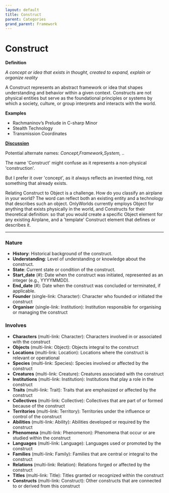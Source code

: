 ```yaml
---
layout: default
title: Construct
parent: Categories
grand_parent: Framework 
---
```


# Construct

**Definition**

*A concept or idea that exists in thought, created to expand, explain or organize reality*

A Construct represents an abstract framework or idea that shapes understanding and behavior within a given context. Constructs are not physical entities but serve as the foundational principles or systems by which a society, culture, or group interprets and interacts with the world.

**Examples**
- Rachmaninov’s Prelude in C-sharp Minor
- Stealth Technology
- Transmission Coordinates


**[Discussion](https://github.com/OnlyWorlds/OnlyWorlds/discussions/categories/Construct)**

Potential alternate names: *Concept,Framework,System, ..*

The name 'Construct' might confuse as it represents a non-physical 'construction'.

But I prefer it over 'concept', as it always reflects an invented thing, not something that already exists.

Relating Construct to Object is a challenge. How do you classify an airplane in your world? The word can reflect both an existing entity and a technology that describes such an object. OnlyWorlds currently employs Object for anything that exists physically in the world, and Constructs for their theoretical definition: so that you would create a specific Object element for any existing Airplane, and a 'template' Construct element that defines or describes it.


---
### Nature
- **History**: Historical background of the construct.
- **Understanding**: Level of understanding or knowledge about the construct.
- **State**: Current state or condition of the construct.
- **Start_date** (#): Date when the construct was initiated, represented as an integer (e.g., YYYYMMDD).
- **End_date** (#): Date when the construct was concluded or terminated, if applicable.
- **Founder** (single-link: Character): Character who founded or initiated the construct
- **Organiser** (single-link: Institution): Institution responsible for organising or managing the construct

### Involves
- **Characters** (multi-link: Character): Characters involved in or associated with the construct
- **Objects** (multi-link: Object): Objects integral to the construct
- **Locations** (multi-link: Location): Locations where the construct is relevant or operational
- **Species** (multi-link: Species): Species involved or affected by the construct
- **Creatures** (multi-link: Creature): Creatures associated with the construct
- **Institutions** (multi-link: Institution): Institutions that play a role in the construct
- **Traits** (multi-link: Trait): Traits that are emphasized or affected by the construct
- **Collectives** (multi-link: Collective): Collectives that are part of or formed because of the construct
- **Territories** (multi-link: Territory): Territories under the influence or control of the construct
- **Abilities** (multi-link: Ability): Abilities developed or required by the construct
- **Phenomena** (multi-link: Phenomenon): Phenomena that occur or are studied within the construct
- **Languages** (multi-link: Language): Languages used or promoted by the construct
- **Families** (multi-link: Family): Families that are central or integral to the construct
- **Relations** (multi-link: Relation): Relations forged or affected by the construct
- **Titles** (multi-link: Title): Titles granted or recognized within the construct
- **Constructs** (multi-link: Construct): Other constructs that are connected to or derived from this construct

